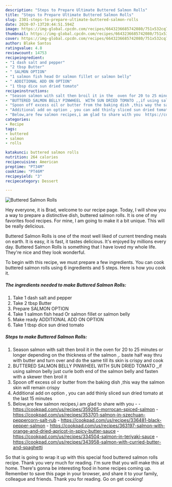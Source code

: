 ```yaml
---
description: "Steps to Prepare Ultimate Buttered Salmon Rolls"
title: "Steps to Prepare Ultimate Buttered Salmon Rolls"
slug: 2301-steps-to-prepare-ultimate-buttered-salmon-rolls
date: 2020-07-13T20:44:51.594Z
image: https://img-global.cpcdn.com/recipes/6643236685742080/751x532cq70/buttered-salmon-rolls-recipe-main-photo.jpg
thumbnail: https://img-global.cpcdn.com/recipes/6643236685742080/751x532cq70/buttered-salmon-rolls-recipe-main-photo.jpg
cover: https://img-global.cpcdn.com/recipes/6643236685742080/751x532cq70/buttered-salmon-rolls-recipe-main-photo.jpg
author: Blake Santos
ratingvalue: 4.8
reviewcount: 14753
recipeingredient:
- "1 dash salt and pepper"
- "2 tbsp Butter"
- " SALMON OPTION"
- "1 salmon fish head Or salmon fillet or salmon belly"
- " ADDITIONAL ADD ON OPTION"
- "1 tbsp dice sun dried tomato"
recipeinstructions:
- "Season salmon with salt then broil it in the  oven for 20 to 25 minutes or longer  depending on the thickness of the salmon ,.  baste half way thru with butter and turn over and do the same till its skin is crispy and cook"
- "BUTTERED SALMON BELLY PINWHEEL  WITH SUN DRIED TOMATO ,,if using salmon belly just curle both end of the salmon belly and fasten with a skewer then broil it"
- "Spoon off excess oil or butter from the baking dish ,this way the salmon skin  will remain crispy"
- "Additional add on option , you can add thinly sliced sun dried tomato at the last 15 minutes"
- "Below,are few salmon recipes,i am glad to share with you  https://cookpad.com/us/recipes/359265-morrocan-spiced-salmon https://cookpad.com/us/recipes/353701-salmon-in-szechuan-peppercorn-salt-rub https://cookpad.com/us/recipes/336481-black-pepper-salmon https://cookpad.com/us/recipes/363197-salmon-with-orange-and-dried-apricot-in-spicy-butter-sauce https://cookpad.com/us/recipes/334504-salmon-in-teriyaki-sauce https://cookpad.com/us/recipes/343958-salmon-with-curried-butter-and-spaghetti"
categories:
- Recipe
tags:
- buttered
- salmon
- rolls

katakunci: buttered salmon rolls 
nutrition: 264 calories
recipecuisine: American
preptime: "PT34M"
cooktime: "PT46M"
recipeyield: "3"
recipecategory: Dessert

---
```



![Buttered Salmon Rolls](https://img-global.cpcdn.com/recipes/6643236685742080/751x532cq70/buttered-salmon-rolls-recipe-main-photo.jpg)

Hey everyone, it is Brad, welcome to our recipe page. Today, I will show you a way to prepare a distinctive dish, buttered salmon rolls. It is one of my favorites food recipes. For mine, I am going to make it a bit unique. This will be really delicious.



Buttered Salmon Rolls is one of the most well liked of current trending meals on earth. It is easy, it is fast, it tastes delicious. It's enjoyed by millions every day. Buttered Salmon Rolls is something that I have loved my whole life. They're nice and they look wonderful.


To begin with this recipe, we must prepare a few ingredients. You can cook buttered salmon rolls using 6 ingredients and 5 steps. Here is how you cook it.

<!--inarticleads1-->

##### The ingredients needed to make Buttered Salmon Rolls:

1. Take 1 dash salt and pepper
1. Take 2 tbsp Butter
1. Prepare  SALMON OPTION
1. Take 1 salmon fish head Or salmon fillet or salmon belly
1. Make ready  ADDITIONAL ADD ON OPTION
1. Take 1 tbsp dice sun dried tomato




<!--inarticleads2-->

##### Steps to make Buttered Salmon Rolls:

1. Season salmon with salt then broil it in the  oven for 20 to 25 minutes or longer  depending on the thickness of the salmon ,.  baste half way thru with butter and turn over and do the same till its skin is crispy and cook
1. BUTTERED SALMON BELLY PINWHEEL  WITH SUN DRIED TOMATO ,,if using salmon belly just curle both end of the salmon belly and fasten with a skewer then broil it
1. Spoon off excess oil or butter from the baking dish ,this way the salmon skin  will remain crispy
1. Additional add on option , you can add thinly sliced sun dried tomato at the last 15 minutes
1. Below,are few salmon recipes,i am glad to share with you -  - https://cookpad.com/us/recipes/359265-morrocan-spiced-salmon - https://cookpad.com/us/recipes/353701-salmon-in-szechuan-peppercorn-salt-rub - https://cookpad.com/us/recipes/336481-black-pepper-salmon - https://cookpad.com/us/recipes/363197-salmon-with-orange-and-dried-apricot-in-spicy-butter-sauce - https://cookpad.com/us/recipes/334504-salmon-in-teriyaki-sauce - https://cookpad.com/us/recipes/343958-salmon-with-curried-butter-and-spaghetti




So that is going to wrap it up with this special food buttered salmon rolls recipe. Thank you very much for reading. I'm sure that you will make this at home. There's gonna be interesting food in home recipes coming up. Remember to save this page in your browser, and share it to your family, colleague and friends. Thank you for reading. Go on get cooking!
